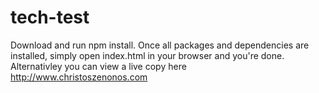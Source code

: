 # tech-test

Download and run npm install. Once all packages and dependencies are installed, simply open index.html in your browser and you're done. Alternativley you can view a live copy here http://www.christoszenonos.com
